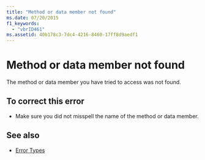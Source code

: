 ```yaml
---
title: "Method or data member not found"
ms.date: 07/20/2015
f1_keywords: 
  - "vbrID461"
ms.assetid: 40b178c3-7dc4-4216-8460-17ff8d9aedf1
---
```

# Method or data member not found
The method or data member you have tried to access was not found.  
  
## To correct this error  
  
- Make sure you did not misspell the name of the method or data member.  
  
## See also

- [Error Types](../../visual-basic/programming-guide/language-features/error-types.md)
